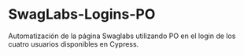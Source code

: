 # SwagLabs-Logins-PO
Automatización de la página Swaglabs utilizando PO en el login de los cuatro usuarios disponibles en Cypress.
